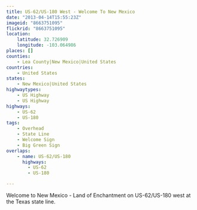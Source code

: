 ```yaml
---
title: US-62/US-180 West - Welcome To New Mexico
date: "2013-04-14T15:55:23Z"
imageid: "8663751095"
flickrid: "8663751095"
location:
    latitude: 32.726909
    longitude: -103.064986
places: []
counties:
    - Lea County|New Mexico|United States
countries:
    - United States
states:
    - New Mexico|United States
highwaytypes:
    - US Highway
    - US Highway
highways:
    - US-62
    - US-180
tags:
    - Overhead
    - State Line
    - Welcome Sign
    - Big Green Sign
overlaps:
    - name: US-62/US-180
      highways:
        - US-62
        - US-180

---
```

Welcome to New Mexico - Land of Enchantment on US-62/US-180 west at the Texas state line.